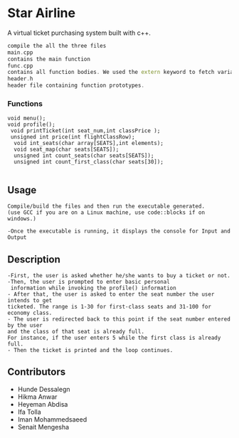 # Star Airline
A virtual ticket purchasing system built with c++.


```c++
compile the all the three files
main.cpp
contains the main function
func.cpp
contains all function bodies. We used the extern keyword to fetch variables from the main module.
header.h
header file containing function prototypes.
```
### Functions
```
void menu();
void profile();
 void printTicket(int seat_num,int classPrice );
 unsigned int price(int flightClassRow);
  void int_seats(char array[SEATS],int elements);
  void seat_map(char seats[SEATS]);
  unsigned int count_seats(char seats[SEATS]);
  unsigned int count_first_class(char seats[30]);


```
## Usage

```
Compile/build the files and then run the executable generated.
(use GCC if you are on a Linux machine, use code::blocks if on windows.)

-Once the executable is running, it displays the console for Input and Output
```
## Description
```
-First, the user is asked whether he/she wants to buy a ticket or not.
-Then, the user is prompted to enter basic personal
 information while invoking the profile() information
- After that, the user is asked to enter the seat number the user intends to get 
ticketed. The range is 1-30 for first-class seats and 31-100 for economy class.
- The user is redirected back to this point if the seat number entered by the user
and the class of that seat is already full. 
For instance, if the user enters 5 while the first class is already full.
- Then the ticket is printed and the loop continues.
```


## Contributors
- Hunde Dessalegn
- Hikma Anwar
- Heyeman Abdisa
- Ifa Tolla
- Iman Mohammedsaeed
- Senait Mengesha

